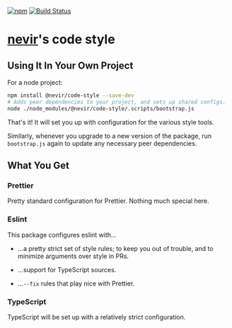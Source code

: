 [![npm](https://img.shields.io/npm/v/@nevir/code-style.svg)](https://www.npmjs.com/package/@nevir/code-style)
[![Build Status](https://img.shields.io/circleci/project/github/nevir/code-style/master.svg)](https://circleci.com/gh/nevir/workflows/code-style)

# [nevir](https://github.com/nevir)'s code style

## Using It In Your Own Project

For a node project:

```sh
npm install @nevir/code-style --save-dev
# Adds peer dependencies to your project, and sets up shared configs.
node ./node_modules/@nevir/code-style/.scripts/bootstrap.js
```

That's it! It will set you up with configuration for the various style tools.

Similarly, whenever you upgrade to a new version of the package, run `bootstrap.js` again to update any necessary peer dependencies.

## What You Get

### Prettier

Pretty standard configuration for Prettier. Nothing much special here.

### Eslint

This package configures eslint with…

* …a pretty strict set of style rules; to keep you out of trouble, and to minimize arguments over style in PRs.

* …support for TypeScript sources.

* …`--fix` rules that play nice with Prettier.

### TypeScript

TypeScript will be set up with a relatively strict configuration.
